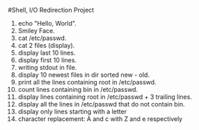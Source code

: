 #Shell, I/O Redirection Project
1. echo "Hello, World".
2. Smiley Face.
3. cat /etc/passwd.
4. cat 2 files (display).
5. display last 10 lines.
6. display first 10 lines.
8. writing stdout in file.
12. display 10 newest files in dir sorted new - old.
15. print all the lines containing root in /etc/passwd.
16. count lines containing bin in /etc/passwd.
17. display lines containing root in /etc/passwd + 3 trailing lines.
18. display all the lines in /etc/passwd that do not contain bin.
19. display only lines starting with a letter
20. character replacement: A and c with Z and e respectively
